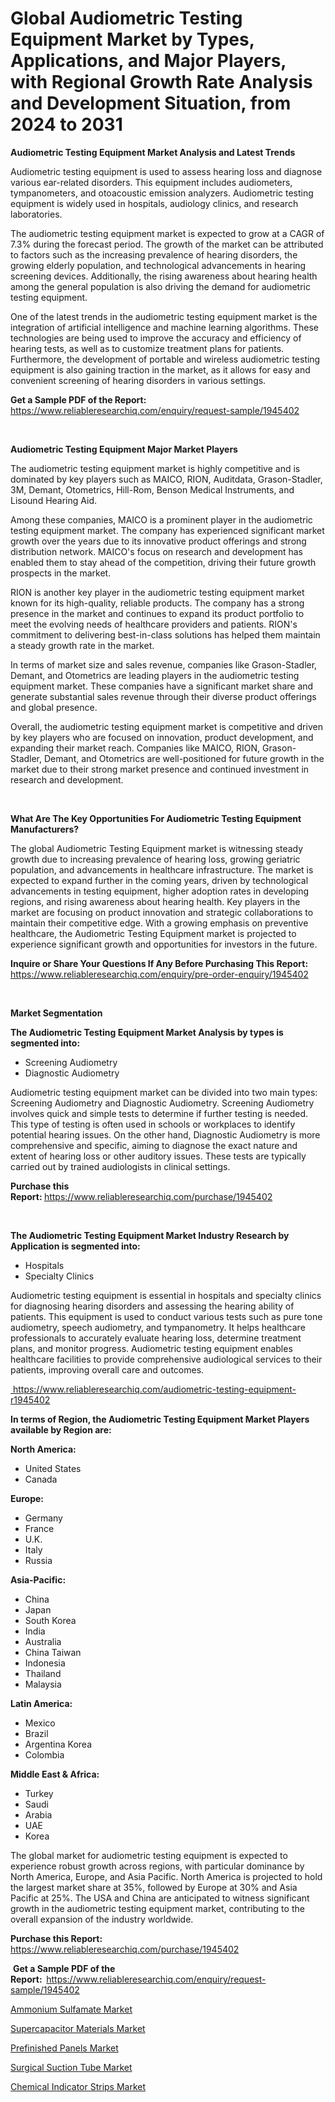 <p><h1>Global Audiometric Testing Equipment Market by Types, Applications, and Major Players, with Regional Growth Rate Analysis and Development Situation, from 2024 to 2031</h1></p><p><strong>Audiometric Testing Equipment Market Analysis and Latest Trends</strong></p>
<p><p>Audiometric testing equipment is used to assess hearing loss and diagnose various ear-related disorders. This equipment includes audiometers, tympanometers, and otoacoustic emission analyzers. Audiometric testing equipment is widely used in hospitals, audiology clinics, and research laboratories.</p><p>The audiometric testing equipment market is expected to grow at a CAGR of 7.3% during the forecast period. The growth of the market can be attributed to factors such as the increasing prevalence of hearing disorders, the growing elderly population, and technological advancements in hearing screening devices. Additionally, the rising awareness about hearing health among the general population is also driving the demand for audiometric testing equipment.</p><p>One of the latest trends in the audiometric testing equipment market is the integration of artificial intelligence and machine learning algorithms. These technologies are being used to improve the accuracy and efficiency of hearing tests, as well as to customize treatment plans for patients. Furthermore, the development of portable and wireless audiometric testing equipment is also gaining traction in the market, as it allows for easy and convenient screening of hearing disorders in various settings.</p></p>
<p><strong>Get a Sample PDF of the Report:&nbsp;</strong> <a href="https://www.reliableresearchiq.com/enquiry/request-sample/1945402">https://www.reliableresearchiq.com/enquiry/request-sample/1945402</a></p>
<p>&nbsp;</p>
<p><strong>Audiometric Testing Equipment Major Market Players</strong></p>
<p><p>The audiometric testing equipment market is highly competitive and is dominated by key players such as MAICO, RION, Auditdata, Grason-Stadler, 3M, Demant, Otometrics, Hill-Rom, Benson Medical Instruments, and Lisound Hearing Aid.</p><p>Among these companies, MAICO is a prominent player in the audiometric testing equipment market. The company has experienced significant market growth over the years due to its innovative product offerings and strong distribution network. MAICO's focus on research and development has enabled them to stay ahead of the competition, driving their future growth prospects in the market.</p><p>RION is another key player in the audiometric testing equipment market known for its high-quality, reliable products. The company has a strong presence in the market and continues to expand its product portfolio to meet the evolving needs of healthcare providers and patients. RION's commitment to delivering best-in-class solutions has helped them maintain a steady growth rate in the market.</p><p>In terms of market size and sales revenue, companies like Grason-Stadler, Demant, and Otometrics are leading players in the audiometric testing equipment market. These companies have a significant market share and generate substantial sales revenue through their diverse product offerings and global presence.</p><p>Overall, the audiometric testing equipment market is competitive and driven by key players who are focused on innovation, product development, and expanding their market reach. Companies like MAICO, RION, Grason-Stadler, Demant, and Otometrics are well-positioned for future growth in the market due to their strong market presence and continued investment in research and development.</p></p>
<p>&nbsp;</p>
<p><strong>What Are The Key Opportunities For Audiometric Testing Equipment Manufacturers?</strong></p>
<p><p>The global Audiometric Testing Equipment market is witnessing steady growth due to increasing prevalence of hearing loss, growing geriatric population, and advancements in healthcare infrastructure. The market is expected to expand further in the coming years, driven by technological advancements in testing equipment, higher adoption rates in developing regions, and rising awareness about hearing health. Key players in the market are focusing on product innovation and strategic collaborations to maintain their competitive edge. With a growing emphasis on preventive healthcare, the Audiometric Testing Equipment market is projected to experience significant growth and opportunities for investors in the future.</p></p>
<p><strong>Inquire or Share Your Questions If Any Before Purchasing This Report:</strong> <a href="https://www.reliableresearchiq.com/enquiry/pre-order-enquiry/1945402">https://www.reliableresearchiq.com/enquiry/pre-order-enquiry/1945402</a></p>
<p>&nbsp;</p>
<p><strong>Market Segmentation</strong></p>
<p><strong>The Audiometric Testing Equipment Market Analysis by types is segmented into:</strong></p>
<p><ul><li>Screening Audiometry</li><li>Diagnostic Audiometry</li></ul></p>
<p><p>Audiometric testing equipment market can be divided into two main types: Screening Audiometry and Diagnostic Audiometry. Screening Audiometry involves quick and simple tests to determine if further testing is needed. This type of testing is often used in schools or workplaces to identify potential hearing issues. On the other hand, Diagnostic Audiometry is more comprehensive and specific, aiming to diagnose the exact nature and extent of hearing loss or other auditory issues. These tests are typically carried out by trained audiologists in clinical settings.</p></p>
<p><strong>Purchase this Report:&nbsp;</strong><a href="https://www.reliableresearchiq.com/purchase/1945402">https://www.reliableresearchiq.com/purchase/1945402</a></p>
<p>&nbsp;</p>
<p><strong>The Audiometric Testing Equipment Market Industry Research by Application is segmented into:</strong></p>
<p><ul><li>Hospitals</li><li>Specialty Clinics</li></ul></p>
<p><p>Audiometric testing equipment is essential in hospitals and specialty clinics for diagnosing hearing disorders and assessing the hearing ability of patients. This equipment is used to conduct various tests such as pure tone audiometry, speech audiometry, and tympanometry. It helps healthcare professionals to accurately evaluate hearing loss, determine treatment plans, and monitor progress. Audiometric testing equipment enables healthcare facilities to provide comprehensive audiological services to their patients, improving overall care and outcomes.</p></p>
<p><a href="https://www.reliableresearchiq.com/audiometric-testing-equipment-r1945402">&nbsp;https://www.reliableresearchiq.com/audiometric-testing-equipment-r1945402</a></p>
<p><strong>In terms of Region, the Audiometric Testing Equipment Market Players available by Region are:</strong></p>
<p>
    <p> <strong> North America: </strong>
        <ul>
            <li>United States</li>
            <li>Canada</li>
        </ul>
        </p> 
    <p> <strong> Europe: </strong>
        <ul>
            <li>Germany</li>
            <li>France</li>
            <li>U.K.</li>
            <li>Italy</li>
            <li>Russia</li>
        </ul>
        </p> 
    <p> <strong> Asia-Pacific: </strong>
        <ul>
            <li>China</li>
            <li>Japan</li>
            <li>South Korea</li>
            <li>India</li>
            <li>Australia</li>
            <li>China Taiwan</li>
            <li>Indonesia</li>
            <li>Thailand</li>
            <li>Malaysia</li>
        </ul>
        </p> 
    <p> <strong> Latin America: </strong>
        <ul>
            <li>Mexico</li>
            <li>Brazil</li>
            <li>Argentina Korea</li>
            <li>Colombia</li>
        </ul>
        </p> 
    <p> <strong> Middle East & Africa: </strong>
        <ul>
            <li>Turkey</li>
            <li>Saudi</li>
            <li>Arabia</li>
            <li>UAE</li>
            <li>Korea</li>
        </ul>
    </p>
    </p>
<p><p>The global market for audiometric testing equipment is expected to experience robust growth across regions, with particular dominance by North America, Europe, and Asia Pacific. North America is projected to hold the largest market share at 35%, followed by Europe at 30% and Asia Pacific at 25%. The USA and China are anticipated to witness significant growth in the audiometric testing equipment market, contributing to the overall expansion of the industry worldwide.</p></p>
<p><strong>Purchase this Report: </strong><a href="https://www.reliableresearchiq.com/purchase/1945402">https://www.reliableresearchiq.com/purchase/1945402</a></p>
<p>&nbsp;<strong>Get a Sample PDF of the Report:&nbsp;&nbsp;</strong><a href="https://www.reliableresearchiq.com/enquiry/request-sample/1945402">https://www.reliableresearchiq.com/enquiry/request-sample/1945402</a></p>
<p><strong></strong></p>
<p><p><a href="https://www.linkedin.com/pulse/forecast-period-from-2024-2031-mileele-a08qc?trackingId=eKIIxHSrSA2DwZyMTR5UDQ%3D%3D">Ammonium Sulfamate Market</a></p><p><a href="https://www.linkedin.com/pulse/supercapacitor-materials-market-size-segmentation-trends-xwxle?trackingId=JpJDrVugSA2bC68L803wUQ%3D%3D">Supercapacitor Materials Market</a></p><p><a href="https://www.linkedin.com/pulse/prefinished-panels-market-size-growth-industry-analysis-yejte?trackingId=UfEq9bSdRNe7w4CcwYqlYA%3D%3D">Prefinished Panels Market</a></p><p><a href="https://github.com/kishanagarner91/Market-Research-Report-List-1/blob/main/surgical-suction-tube-market.md">Surgical Suction Tube Market</a></p><p><a href="https://github.com/hrhzhypq19/Market-Research-Report-List-1/blob/main/chemical-indicator-strips-market.md">Chemical Indicator Strips Market</a></p></p>